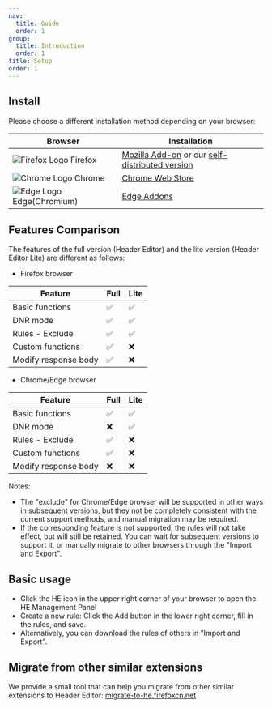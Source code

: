 ```yaml
---
nav:
  title: Guide
  order: 1
group:
  title: Introduction
  order: 1
title: Setup
order: 1
---
```


## Install

Please choose a different installation method depending on your browser:

| Browser | Installation |
| --- | --- |
| ![Firefox Logo](https://cdnjs.cloudflare.com/ajax/libs/browser-logos/73.0.0/firefox/firefox_16x16.png) Firefox | [Mozilla Add-on](https://addons.mozilla.org/en-US/firefox/addon/header-editor/) or our [self-distributed version](https://github.com/FirefoxBar/HeaderEditor/releases) |
| ![Chrome Logo](https://cdnjs.cloudflare.com/ajax/libs/browser-logos/73.0.0/chrome/chrome_16x16.png) Chrome | [Chrome Web Store](https://chrome.google.com/webstore/detail/header-editor/eningockdidmgiojffjmkdblpjocbhgh) |
| ![Edge Logo](https://cdnjs.cloudflare.com/ajax/libs/browser-logos/73.0.0/edge/edge_16x16.png) Edge(Chromium) | [Edge Addons](https://microsoftedge.microsoft.com/addons/detail/header-editor/afopnekiinpekooejpchnkgfffaeceko) |

## Features Comparison

The features of the full version (Header Editor) and the lite version (Header Editor Lite) are different as follows:

* Firefox browser

| Feature | Full | Lite |
| --- | --- | --- |
| Basic functions | ✅ | ✅ |
| DNR mode | ✅ | ✅ |
| Rules - Exclude | ✅ | ✅ |
| Custom functions | ✅ | ❌ |
| Modify response body | ✅ | ❌ |

* Chrome/Edge browser

| Feature | Full | Lite |
| --- | --- | --- |
| Basic functions | ✅ | ✅ |
| DNR mode | ❌ | ✅ |
| Rules - Exclude | ✅ | ❌ |
| Custom functions | ✅ | ❌ |
| Modify response body | ❌ | ❌ |

Notes:
* The "exclude" for Chrome/Edge browser will be supported in other ways in subsequent versions, but they not be completely consistent with the current support methods, and manual migration may be required.
* If the corresponding feature is not supported, the rules will not take effect, but will still be retained. You can wait for subsequent versions to support it, or manually migrate to other browsers through the "Import and Export".

## Basic usage

* Click the HE icon in the upper right corner of your browser to open the HE Management Panel
* Create a new rule: Click the Add button in the lower right corner, fill in the rules, and save.
* Alternatively, you can download the rules of others in "Import and Export".

## Migrate from other similar extensions

We provide a small tool that can help you migrate from other similar extensions to Header Editor: [migrate-to-he.firefoxcn.net](https://migrate-to-he.firefoxcn.net/index_en.html)
